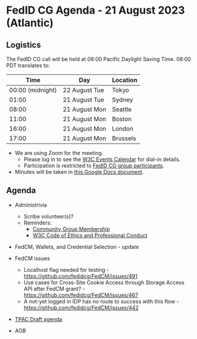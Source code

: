# FedID CG Agenda - 21 August 2023 (Atlantic)

## Logistics

The FedID CG call will be held at 08:00 Pacific Daylight Saving Time. 08:00 PDT translates to:

| Time         | Day    | Location      |
| ------------ | ------ | ------------- |
| 00:00 (midnight) | 22 August Tue | Tokyo         |
| 01:00 | 21 August Tue | Sydney        |
| 08:00 | 21 August Mon | Seattle       |
| 11:00 | 21 August Mon | Boston        |
| 16:00 | 21 August Mon | London        |
| 17:00 | 21 August Mon | Brussels      |


* We are using Zoom for the meeting.
    * Please log in to see the [W3C Events Calendar](https://www.w3.org/events/meetings/af7a9147-f688-4a92-b413-a2e4a2441161/20230822T080000) for dial-in details. 
    * Participation is restricted to [FedID CG group participants](https://www.w3.org/community/fed-id/participants).
* Minutes will be taken in [this Google Docs document](https://docs.google.com/document/d/1O7Rn8Aj4rsYWohdEP61lnGdgkai0xTZFQgm7XEA0RBM/edit#).


## Agenda

* Administrivia
  * Scribe volunteer(s)?
  * Reminders: 
     * [Community Group Membership](https://www.w3.org/community/fed-id/)
     * [W3C Code of Ethics and Professional Conduct](https://www.w3.org/Consortium/cepc/)

* FedCM, Wallets, and Credential Selection - update 

* FedCM issues
  * Localhost flag needed for testing - https://github.com/fedidcg/FedCM/issues/491
  * Use cases for Cross-Site Cookie Access through Storage Access API after FedCM grant? - https://github.com/fedidcg/FedCM/issues/467
  * A not-yet logged in IDP has no route to success with this flow - https://github.com/fedidcg/FedCM/issues/442

* [TPAC Draft agenda](https://docs.google.com/document/d/12PLJQHrTCwFDcLeBvOiH3RjYHuVCF1a9ljYyPUj-S3o/edit) 

* AOB


